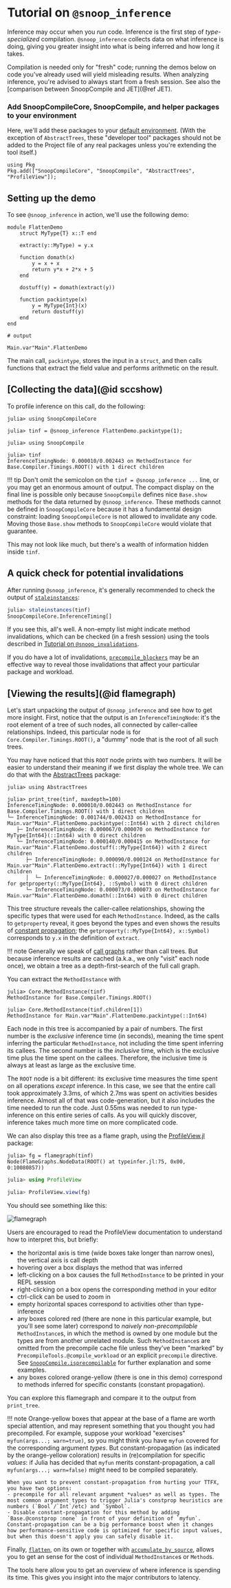 # Tutorial on `@snoop_inference`

Inference may occur when you *run* code. Inference is the first step of *type-specialized* compilation. `@snoop_inference` collects data on what inference is doing, giving you greater insight into what is being inferred and how long it takes.

Compilation is needed only for "fresh" code; running the demos below on code you've already used will yield misleading results. When analyzing inference, you're advised to always start from a fresh session. See also the [comparison between SnoopCompile and JET](@ref JET).

### Add SnoopCompileCore, SnoopCompile, and helper packages to your environment

Here, we'll add these packages to your [default environment](https://pkgdocs.julialang.org/v1/environments/). (With the exception of `AbstractTrees`, these "developer tool" packages should not be added to the Project file of any real packages unless you're extending the tool itself.)

```
using Pkg
Pkg.add(["SnoopCompileCore", "SnoopCompile", "AbstractTrees", "ProfileView"]);
```

## Setting up the demo

To see `@snoop_inference` in action, we'll use the following demo:

```jldoctest flatten-demo; filter=r"Main\.var\"Main\"\."
module FlattenDemo
    struct MyType{T} x::T end

    extract(y::MyType) = y.x

    function domath(x)
        y = x + x
        return y*x + 2*x + 5
    end

    dostuff(y) = domath(extract(y))

    function packintype(x)
        y = MyType{Int}(x)
        return dostuff(y)
    end
end

# output

Main.var"Main".FlattenDemo
```

The main call, `packintype`, stores the input in a `struct`, and then calls functions that extract the field value and performs arithmetic on the result.

## [Collecting the data](@id sccshow)

To profile inference on this call, do the following:

```jldoctest flatten-demo; filter=r"([0-9]*\.?[0-9]+([eE][-+]?[0-9]+)?|WARNING: replacing module FlattenDemo\.\n)"
julia> using SnoopCompileCore

julia> tinf = @snoop_inference FlattenDemo.packintype(1);

julia> using SnoopCompile

julia> tinf
InferenceTimingNode: 0.000010/0.002443 on MethodInstance for Base.Compiler.Timings.ROOT() with 1 direct children
```

!!! tip
    Don't omit the semicolon on the `tinf = @snoop_inference ...` line, or you may get an enormous amount of output. The compact display on the final line is possible only because `SnoopCompile` defines nice `Base.show` methods for the data returned by `@snoop_inference`. These methods cannot be defined in `SnoopCompileCore` because it has a fundamental design constraint: loading `SnoopCompileCore` is not allowed to invalidate any code. Moving those `Base.show` methods to `SnoopCompileCore` would violate that guarantee.

This may not look like much, but there's a wealth of information hidden inside `tinf`.

## A quick check for potential invalidations

After running `@snoop_inference`, it's generally recommended to check the output of [`staleinstances`](@ref):
```julia
julia> staleinstances(tinf)
SnoopCompileCore.InferenceTiming[]
```

If you see this, all's well.
A non-empty list might indicate method invalidations, which can be checked (in a fresh session) using the tools described in [Tutorial on `@snoop_invalidations`](@ref).

If you do have a lot of invalidations, [`precompile_blockers`](@ref) may be an effective way to reveal those invalidations that affect your particular package and workload.

## [Viewing the results](@id flamegraph)

Let's start unpacking the output of `@snoop_inference` and see how to get more insight.
First, notice that the output is an `InferenceTimingNode`: it's the root element of a tree of such nodes, all connected by caller-callee relationships.
Indeed, this particular node is for `Core.Compiler.Timings.ROOT()`, a "dummy" node that is the root of all such trees.

You may have noticed that this `ROOT` node prints with two numbers.
It will be easier to understand their meaning if we first display the whole tree.
We can do that with the [AbstractTrees](https://github.com/JuliaCollections/AbstractTrees.jl) package:

```jldoctest flatten-demo; filter=[r"[0-9]*\.?[0-9]+([eE][-+]?[0-9]+)?", r"Main\.var\"Main\"\."]
julia> using AbstractTrees

julia> print_tree(tinf, maxdepth=100)
InferenceTimingNode: 0.000010/0.002443 on MethodInstance for Base.Compiler.Timings.ROOT() with 1 direct children
└─ InferenceTimingNode: 0.001744/0.002433 on MethodInstance for Main.var"Main".FlattenDemo.packintype(::Int64) with 2 direct children
   ├─ InferenceTimingNode: 0.000067/0.000070 on MethodInstance for MyType{Int64}(::Int64) with 0 direct children
   └─ InferenceTimingNode: 0.000140/0.000415 on MethodInstance for Main.var"Main".FlattenDemo.dostuff(::MyType{Int64}) with 2 direct children
      ├─ InferenceTimingNode: 0.000090/0.000124 on MethodInstance for Main.var"Main".FlattenDemo.extract(::MyType{Int64}) with 1 direct children
      │  └─ InferenceTimingNode: 0.000027/0.000027 on MethodInstance for getproperty(::MyType{Int64}, ::Symbol) with 0 direct children
      └─ InferenceTimingNode: 0.000073/0.000073 on MethodInstance for Main.var"Main".FlattenDemo.domath(::Int64) with 0 direct children
```

This tree structure reveals the caller-callee relationships, showing the specific types that were used for each `MethodInstance`.
Indeed, as the calls to `getproperty` reveal, it goes beyond the types and even shows the results of [constant propagation](https://en.wikipedia.org/wiki/Constant_folding);
the `getproperty(::MyType{Int64}, x::Symbol)` corresponds to `y.x` in the definition of `extract`.

!!! note
    Generally we speak of [call graphs](https://en.wikipedia.org/wiki/Call_graph) rather than call trees.
    But because inference results are cached (a.k.a., we only "visit" each node once), we obtain a tree as a depth-first-search of the full call graph.

You can extract the `MethodInstance` with

```jldoctest flatten-demo
julia> Core.MethodInstance(tinf)
MethodInstance for Base.Compiler.Timings.ROOT()

julia> Core.MethodInstance(tinf.children[1])
MethodInstance for Main.var"Main".FlattenDemo.packintype(::Int64)
```

Each node in this tree is accompanied by a pair of numbers.
The first number is the *exclusive* inference time (in seconds), meaning the time spent inferring the particular `MethodInstance`, not including the time spent inferring its callees.
The second number is the *inclusive* time, which is the exclusive time plus the time spent on the callees.
Therefore, the inclusive time is always at least as large as the exclusive time.

The `ROOT` node is a bit different: its exclusive time measures the time spent on all operations *except* inference.
In this case, we see that the entire call took approximately 3.3ms, of which 2.7ms was spent on activities besides inference.
Almost all of that was code-generation, but it also includes the time needed to run the code.
Just 0.55ms was needed to run type-inference on this entire series of calls.
As you will quickly discover, inference takes much more time on more complicated code.

We can also display this tree as a flame graph, using the [ProfileView.jl](https://github.com/timholy/ProfileView.jl) package:

```jldoctest flatten-demo; filter=r":\d+"
julia> fg = flamegraph(tinf)
Node(FlameGraphs.NodeData(ROOT() at typeinfer.jl:75, 0x00, 0:10080857))
```

```julia
julia> using ProfileView

julia> ProfileView.view(fg)
```

You should see something like this:

![flamegraph](../assets/flamegraph-flatten-demo.png)

Users are encouraged to read the ProfileView documentation to understand how to interpret this, but briefly:

- the horizontal axis is time (wide boxes take longer than narrow ones), the vertical axis is call depth
- hovering over a box displays the method that was inferred
- left-clicking on a box causes the full `MethodInstance` to be printed in your REPL session
- right-clicking on a box opens the corresponding method in your editor
- ctrl-click can be used to zoom in
- empty horizontal spaces correspond to activities other than type-inference
- any boxes colored red (there are none in this particular example, but you'll see some later) correspond to *naively non-precompilable* `MethodInstance`s, in which the method is owned by one module but the types are from another unrelated module. Such `MethodInstance`s are omitted from the precompile cache file unless they've been "marked" by `PrecompileTools.@compile_workload` or an explicit `precompile` directive. See [`SnoopCompile.isprecompilable`](@ref) for further explanation and some examples.
- any boxes colored orange-yellow (there is one in this demo) correspond to methods inferred for specific constants (constant propagation).

You can explore this flamegraph and compare it to the output from `print_tree`.

!!! note
    Orange-yellow boxes that appear at the base of a flame are worth special attention, and may represent something that you thought you had precompiled. For example, suppose your workload "exercises" `myfun(args...; warn=true)`, so you might think you have `myfun` covered for the corresponding argument *types*. But constant-propagation (as indicated by the orange-yellow coloration) results in (re)compilation for specific *values*: if Julia has decided that `myfun` merits constant-propagation, a call `myfun(args...; warn=false)` might need to be compiled separately.

    When you want to prevent constant-propagation from hurting your TTFX, you have two options:
    - precompile for all relevant argument *values* as well as types. The most common argument types to trigger Julia's constprop heuristics are numbers (`Bool`/`Int`/etc) and `Symbol`.
    - Disable constant-propagation for this method by adding `Base.@constprop :none` in front of your definition of `myfun`. Constant-propagation can be a big performance boost when it changes how performance-sensitive code is optimized for specific input values, but when this doesn't apply you can safely disable it.

Finally, [`flatten`](@ref), on its own or together with [`accumulate_by_source`](@ref), allows you to get an sense for the cost of individual `MethodInstance`s or `Method`s.

The tools here allow you to get an overview of where inference is spending its time.
This gives you insight into the major contributors to latency.
